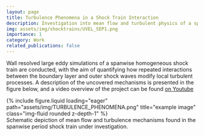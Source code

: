 ```yaml
---
layout: page
title: Turbulence Phenomena in a Shock Train Interaction
description: Investigation into mean flow and turbulent physics of a spanwise homogeneous shock train
img: assets/img/shocktrains/UVEL_SEP1.png
importance: 1
category: Work
related_publications: false
---
```


Wall resolved large eddy simulations of a spanwise homogeneous shock train are conducted, with the aim of quantifying how repeated interactions between the boundary layer and outer shock waves modify local turbulent processes. A description of the uncovered mechanisms is presented in the figure below, and a video overview of the project can be found [on Youtube](https://www.youtube.com/watch?v=owfRT77QUao&t=3s)


<div class="row">
    <div class="col-sm mt-3 mt-md-0">
        {% include figure.liquid loading="eager" path="assets/img/TURBULENCE_PHENOMENA.png" title="example image" class="img-fluid rounded z-depth-1" %}
    </div>
</div>
<div class="caption">
    Schematic depiction of mean flow and turbulence mechanisms found in the spanwise period shock train under investigation.
</div>

